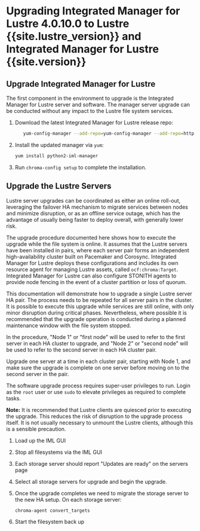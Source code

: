 # Upgrading Integrated Manager for Lustre 4.0.10.0 to Lustre {{site.lustre_version}} and Integrated Manager for Lustre {{site.version}}

## Upgrade Integrated Manager for Lustre

The first component in the environment to upgrade is the Integrated Manager for Lustre server and software. The manager server upgrade can be conducted without any impact to the Lustre file system services.

1. Download the latest Integrated Manager for Lustre release repo:

   ```sh
      yum-config-manager --add-repo=yum-config-manager --add-repo=https://raw.githubusercontent.com/whamcloud/integrated-manager-for-lustre/v5.0.0/chroma_support.repo
   ```

1. Install the updated manager via `yum`:

   ```sh
   yum install python2-iml-manager
   ```

1. Run `chroma-config setup` to complete the installation.

## Upgrade the Lustre Servers

Lustre server upgrades can be coordinated as either an online roll-out, leveraging the failover HA mechanism to migrate services between nodes and minimize disruption, or as an offline service outage, which has the advantage of usually being faster to deploy overall, with generally lower risk.

The upgrade procedure documented here shows how to execute the upgrade while the file system is online. It assumes that the Lustre servers have been installed in pairs, where each server pair forms an independent high-availability cluster built on Pacemaker and Corosync. Integrated Manager for Lustre deploys these configurations and includes its own resource agent for managing Lustre assets, called `ocf:chroma:Target`. Integrated Manager for Lustre can also configure STONITH agents to provide node fencing in the event of a cluster partition or loss of quorum.

This documentation will demonstrate how to upgrade a single Lustre server HA pair. The process needs to be repeated for all server pairs in the cluster. It is possible to execute this upgrade while services are still online, with only minor disruption during critical phases. Nevertheless, where possible it is recommended that the upgrade operation is conducted during a planned maintenance window with the file system stopped.

In the procedure, "Node 1" or "first node" will be used to refer to the first server in each HA cluster to upgrade, and "Node 2" or "second node" will be used to refer to the second server in each HA cluster pair.

Upgrade one server at a time in each cluster pair, starting with Node 1, and make sure the upgrade is complete on one server before moving on to the second server in the pair.

The software upgrade process requires super-user privileges to run. Login as the `root` user or use `sudo` to elevate privileges as required to complete tasks.

**Note:** It is recommended that Lustre clients are quiesced prior to executing the upgrade. This reduces the risk of disruption to the upgrade process itself. It is not usually necessary to unmount the Lustre clients, although this is a sensible precaution.

1. Load up the IML GUI
1. Stop all filesystems via the IML GUI
1. Each storage server should report "Updates are ready" on the servers page
1. Select all storage servers for upgrade and begin the upgrade.
1. Once the upgrade completes we need to migrate the storage server to the new HA setup. On each storage server:

   ```sh
   chroma-agent convert_targets
   ```

1. Start the filesystem back up
